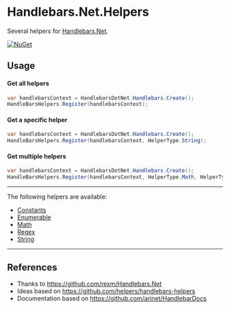 
# Handlebars.Net.Helpers
Several helpers for [Handlebars.Net](https://github.com/rexm/Handlebars.Net).

[![NuGet](https://buildstats.info/nuget/Handlebars.Net.Helpers)](https://www.nuget.org/packages/Handlebars.Net.Helpers)

## Usage

#### Get all helpers
``` c#
var handlebarsContext = HandlebarsDotNet.Handlebars.Create();
HandleBarsHelpers.Register(handlebarsContext);
```

#### Get a specific helper
``` c#
var handlebarsContext = HandlebarsDotNet.Handlebars.Create();
HandleBarsHelpers.Register(handlebarsContext, HelperType.String);
```

#### Get multiple helpers
``` c#
var handlebarsContext = HandlebarsDotNet.Handlebars.Create();
HandleBarsHelpers.Register(handlebarsContext, HelperType.Math, HelperType.String);
```

***

The following helpers are available:
- [Constants](https://github.com/StefH/Handlebars.Net.Helpers/wiki/Constants)
- [Enumerable](https://github.com/StefH/Handlebars.Net.Helpers/wiki/Enumerable)
- [Math](https://github.com/StefH/Handlebars.Net.Helpers/wiki/Math)
- [Regex](https://github.com/StefH/Handlebars.Net.Helpers/wiki/Regex)
- [String](https://github.com/StefH/Handlebars.Net.Helpers/wiki/String)

***
## References
- Thanks to https://github.com/rexm/Handlebars.Net
- Ideas based on https://github.com/helpers/handlebars-helpers
- Documentation based on https://github.com/arinet/HandlebarDocs